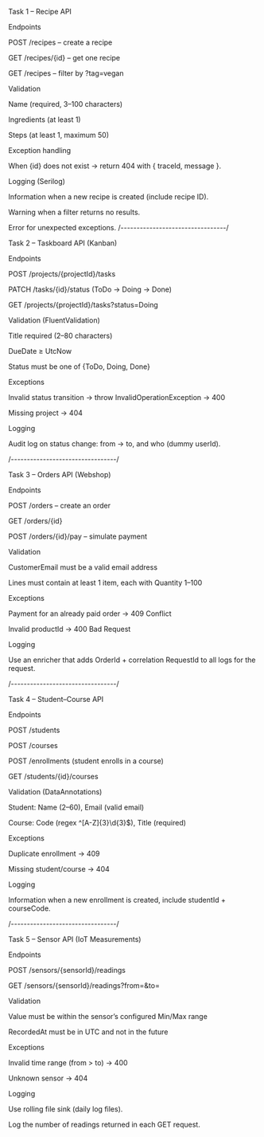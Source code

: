 Task 1 – Recipe API

Endpoints

POST /recipes – create a recipe

GET /recipes/{id} – get one recipe

GET /recipes – filter by ?tag=vegan

Validation

Name (required, 3–100 characters)

Ingredients (at least 1)

Steps (at least 1, maximum 50)

Exception handling

When {id} does not exist → return 404 with { traceId, message }.

Logging (Serilog)

Information when a new recipe is created (include recipe ID).

Warning when a filter returns no results.

Error for unexpected exceptions.
/---------------------------------/

Task 2 – Taskboard API (Kanban)

Endpoints

POST /projects/{projectId}/tasks

PATCH /tasks/{id}/status (ToDo → Doing → Done)

GET /projects/{projectId}/tasks?status=Doing

Validation (FluentValidation)

Title required (2–80 characters)

DueDate ≥ UtcNow

Status must be one of {ToDo, Doing, Done}

Exceptions

Invalid status transition → throw InvalidOperationException → 400

Missing project → 404

Logging

Audit log on status change: from → to, and who (dummy userId).

/---------------------------------/

Task 3 – Orders API (Webshop)

Endpoints

POST /orders – create an order

GET /orders/{id}

POST /orders/{id}/pay – simulate payment

Validation

CustomerEmail must be a valid email address

Lines must contain at least 1 item, each with Quantity 1–100

Exceptions

Payment for an already paid order → 409 Conflict

Invalid productId → 400 Bad Request

Logging

Use an enricher that adds OrderId + correlation RequestId to all logs for the request.

/---------------------------------/

Task 4 – Student–Course API

Endpoints

POST /students

POST /courses

POST /enrollments (student enrolls in a course)

GET /students/{id}/courses

Validation (DataAnnotations)

Student: Name (2–60), Email (valid email)

Course: Code (regex ^[A-Z]{3}\d{3}$), Title (required)

Exceptions

Duplicate enrollment → 409

Missing student/course → 404

Logging

Information when a new enrollment is created, include studentId + courseCode.

/---------------------------------/

Task 5 – Sensor API (IoT Measurements)

Endpoints

POST /sensors/{sensorId}/readings

GET /sensors/{sensorId}/readings?from=&to=

Validation

Value must be within the sensor’s configured Min/Max range

RecordedAt must be in UTC and not in the future

Exceptions

Invalid time range (from > to) → 400

Unknown sensor → 404

Logging

Use rolling file sink (daily log files).

Log the number of readings returned in each GET request.
